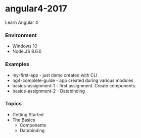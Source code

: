 # angular4-2017
Learn Angular 4

### Environment
- Windows 10
- Node.JS 8.6.0

### Examples
- my-first-app - just demo created with CLI
- ng4-complete-guide - app created during various modules
- basics-assignment-1 - first assignment. Create components.
- basics-assignment-2 - Databinding

### Topics
- Getting Started
- The Basics
	- Components
	- Databinding
